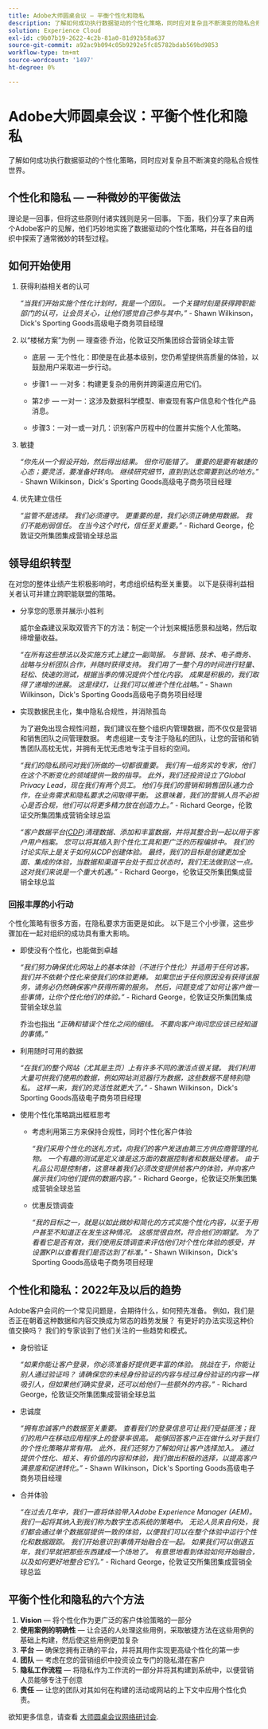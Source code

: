 ```yaml
---
title: Adobe大师圆桌会议 — 平衡个性化和隐私
description: 了解如何成功执行数据驱动的个性化策略，同时应对复杂且不断演变的隐私合规性世界。
solution: Experience Cloud
exl-id: c9b07b19-2622-4c2b-81a0-81d92b58a637
source-git-commit: a92ac9b094c05b9292e5fc85782bdab569bd9853
workflow-type: tm+mt
source-wordcount: '1497'
ht-degree: 0%

---
```


# Adobe大师圆桌会议：平衡个性化和隐私

了解如何成功执行数据驱动的个性化策略，同时应对复杂且不断演变的隐私合规性世界。

## 个性化和隐私 — 一种微妙的平衡做法

理论是一回事，但将这些原则付诸实践则是另一回事。 下面，我们分享了来自两个Adobe客户的见解，他们巧妙地实施了数据驱动的个性化策略，并在各自的组织中探索了通常微妙的转型过程。

## 如何开始使用

1. 获得利益相关者的认可

   _“当我们开始实施个性化计划时，我是一个团队。 一个关键时刻是获得跨职能部门的认可，让会员关心，让他们感觉自己参与其中。”_ - Shawn Wilkinson，Dick&#39;s Sporting Goods高级电子商务项目经理

1. 以“楼梯方案”为例 — 理查德·乔治，伦敦证交所集团综合营销全球主管

   * 底层 — 无个性化：即使是在此基本级别，您仍希望提供高质量的体验，以鼓励用户采取进一步行动。

   * 步骤1 — 一对多：构建更复杂的用例并跨渠道应用它们。

   * 第2步 — 一对一：这涉及数据科学模型、审查现有客户信息和个性化产品消息。

   * 步骤3：一对一或一对几：识别客户历程中的位置并实施个人化策略。

1. 敏捷

   _“你先从一个假设开始，然后得出结果。 但你可能错了。 重要的是要有敏捷的心态；要灵活，要准备好转向。 继续研究细节，直到到达您需要到达的地方。”_ - Shawn Wilkinson，Dick&#39;s Sporting Goods高级电子商务项目经理

1. 优先建立信任

   _“监管不是选择。 我们必须遵守。 更重要的是，我们必须正确使用数据。 我们不能削弱信任。 在当今这个时代，信任至关重要。”_  - Richard George，伦敦证交所集团集成营销全球总监

## 领导组织转型

在对您的整体业绩产生积极影响时，考虑组织结构至关重要。 以下是获得利益相关者认可并建立跨职能联盟的策略。

* 分享您的愿景并展示小胜利

  威尔金森建议采取双管齐下的方法：制定一个计划来概括愿景和战略，然后取缔增量收益。

  _“在所有这些想法以及实施方式上建立一副简报。 与营销、技术、电子商务、战略与分析团队合作，并随时获得支持。 我们用了一整个月的时间进行轻量、轻松、快速的测试，根据当季的情况提供个性化内容。 成果是积极的，我们取得了递增的进展。 这是绿灯，让我们可以推进个性化战略。”_ - Shawn Wilkinson，Dick&#39;s Sporting Goods高级电子商务项目经理

* 实现数据民主化，集中隐私合规性，并消除孤岛

  为了避免出现合规性问题，我们建议在整个组织内管理数据，而不仅仅是营销和销售团队之间管理数据。 考虑组建一支专注于隐私的团队，让您的营销和销售团队高枕无忧，并拥有无忧无虑地专注于目标的空间。

  _“我们的隐私顾问对我们所做的一切都很重要。 我们有一组务实的专家，他们在这个不断变化的领域提供一致的指导。 此外，我们还投资设立了Global Privacy Lead，现在我们有两个员工。 他们与我们的营销和销售团队通力合作，在业务需求和隐私要求之间取得平衡。 这意味着，我们的营销人员不必担心是否合规，他们可以将更多精力放在创造力上。”_ - Richard George，伦敦证交所集团集成营销全球总监

  _“客户数据平台([CDP](https://experienceleague.adobe.com/docs/experience-platform/rtcdp/overview.html?lang=en))清理数据、添加和丰富数据，并将其整合到一起以用于客户用户档案。 您可以将其插入到个性化工具和更广泛的历程编排中。 我们的讨论实际上是关于如何从CDP创建体验。 最终，我们的目标是创建更加全面、集成的体验，当数据和渠道平台处于孤立状态时，我们无法做到这一点。 这对我们来说是一个重大机遇。”_ - Richard George，伦敦证交所集团集成营销全球总监

### 回报丰厚的小行动

个性化策略有很多方面，在隐私要求方面更是如此。 以下是三个小步骤，这些步骤加在一起对组织的成功具有重大影响。

* 即使没有个性化，也能做到卓越

  _“我们努力确保优化网站上的基本体验（不进行个性化）并适用于任何访客。 我们并不依赖个性化来使我们的体验更棒。 如果您出于任何原因没有获得该服务，请务必仍然确保客户获得所需的服务。 然后，问题变成了如何让客户做一些事情，让你个性化他们的体验。”_ - Richard George，伦敦证交所集团集成营销全球总监

  乔治也指出 _“正确和错误个性化之间的细线。 不要向客户询问您应该已经知道的事情。”_

* 利用随时可用的数据

  _“在我们的整个网站（尤其是主页）上有许多不同的激活点很关键。 我们利用大量可供我们使用的数据，例如网站浏览器行为数据，这些数据不是特别隐私。 这样一来，我们的灵活性就更大了。”_ - Shawn Wilkinson，Dick&#39;s Sporting Goods高级电子商务项目经理

* 使用个性化策略跳出框框思考

   * 考虑利用第三方来保持合规性，同时个性化客户体验

     _“我们采用个性化的送礼方式，向我们的客户发送由第三方供应商管理的礼物。 一个有趣的测试是定义谁是这方面的数据控制者和数据处理者。 由于礼品公司是控制者，这意味着我们必须改变提供给客户的体验，并向客户展示我们向他们提供的数据内容。”_ - Richard George，伦敦证交所集团集成营销全球总监

   * 优惠反馈调查

     _“我的目标之一，就是以如此微妙和简化的方式实施个性化内容，以至于用户甚至不知道正在发生这种情况。 这感觉很自然，符合他们的期望。 为了看看它是否有效，我们使用反馈调查来评估他们对个性化体验的感受，并设置KPI以查看我们是否达到了标准。”_ - Shawn Wilkinson，Dick&#39;s Sporting Goods高级电子商务项目经理

## 个性化和隐私：2022年及以后的趋势

Adobe客户会问的一个常见问题是，会期待什么，如何预先准备。 例如，我们是否正在朝着这种数据和内容交换成为常态的趋势发展？ 有更好的办法实现这种价值交换吗？ 我们的专家谈到了他们关注的一些趋势和模式。

* 身份验证

  _“如果你能让客户登录，你必须准备好提供更丰富的体验。 挑战在于，你能让别人通过验证吗？ 请确保您的未经身份验证的内容与经过身份验证的内容一样吸引人，但如果他们确实登录，还可以给他们一些额外的内容。”_ - Richard George，伦敦证交所集团集成营销全球总监

* 忠诚度

  _“拥有忠诚客户的数据至关重要。 查看我们的登录信息可让我们受益匪浅；我们的用户在移动应用程序上的登录率很高。 能够回答客户正在做什么对于我们的个性化策略非常有用。 此外，我们还努力了解如何让客户选择加入。 通过提供个性化、相关、有价值的内容和体验，我们做出积极的选择，以提高客户满意度和促进转化。”_ - Shawn Wilkinson，Dick&#39;s Sporting Goods高级电子商务项目经理

* 合并体验

  _“在过去几年中，我们一直将体验带入Adobe Experience Manager (AEM)。 我们一起将其纳入到我们称为数字生态系统的策略中。 无论人员来自何处，我们都会通过单个数据层提供一致的体验，以便我们可以在整个体验中运行个性化和数据跟踪。 我们开始意识到事情开始融合在一起。 如果我们可以倒退五年，我们早就把那些东西建成一个场地了。 有意思地看到体验如何开始融合，以及如何更好地整合它们。”_ - Richard George，伦敦证交所集团集成营销全球总监

## 平衡个性化和隐私的六个方法

1. **Vision**  — 将个性化作为更广泛的客户体验策略的一部分
1. **使用案例的明确性**  — 让合适的人处理这些用例，采取敏捷方法在这些用例的基础上构建，然后使这些用例更加复杂
1. **平台**  — 确保您拥有正确的平台，并将其用作实现更高级个性化的第一步
1. **团队**  — 考虑在您的营销组织中投资设立专门的隐私潜在客户
1. **隐私工作流程**  — 将隐私作为工作流的一部分并将其构建到系统中，以便营销人员能够专注于创意
1. **责任**  — 让您的团队对其如何在构建的活动或网站的上下文中应用个性化负责。

欲知更多信息，请查看 [大师圆桌会议网络研讨会](https://primetime.bluejeans.com/a2m/events/playback/931ffb97-b7f5-416a-89fc-23a5979f32a7).

